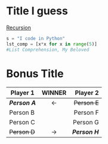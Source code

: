 Title I guess
=============

[Recursion](https://ShackWoods.github.io)

```python
s = "I code in Python"
lst_comp = [x*x for x in range(5)]
#List Comprehension, My Beloved
```

Bonus Title
===========

| **Player 1** | **WINNER** | **Player 2** |
|---|:---:|---:|
| ***Person A*** | <- | ~~Person E~~ |
| Person B |  | Person F |
| Person C |  | Person G |
| ~~Person D~~ | -> | ***Person H*** |
